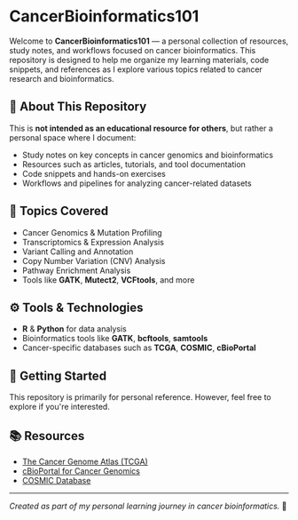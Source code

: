 # CancerBioinformatics101

Welcome to **CancerBioinformatics101** — a personal collection of resources, study notes, and workflows focused on cancer bioinformatics. This repository is designed to help me organize my learning materials, code snippets, and references as I explore various topics related to cancer research and bioinformatics.

## 📌 About This Repository

This is **not intended as an educational resource for others**, but rather a personal space where I document:
- Study notes on key concepts in cancer genomics and bioinformatics
- Resources such as articles, tutorials, and tool documentation
- Code snippets and hands-on exercises
- Workflows and pipelines for analyzing cancer-related datasets

## 🧬 Topics Covered
- Cancer Genomics & Mutation Profiling
- Transcriptomics & Expression Analysis
- Variant Calling and Annotation
- Copy Number Variation (CNV) Analysis
- Pathway Enrichment Analysis
- Tools like **GATK**, **Mutect2**, **VCFtools**, and more

## ⚙️ Tools & Technologies
- **R** & **Python** for data analysis
- Bioinformatics tools like **GATK**, **bcftools**, **samtools**
- Cancer-specific databases such as **TCGA**, **COSMIC**, **cBioPortal**


## 🚀 Getting Started
This repository is primarily for personal reference. However, feel free to explore if you're interested. 

## 📚 Resources
- [The Cancer Genome Atlas (TCGA)](https://www.cancer.gov/tcga)
- [cBioPortal for Cancer Genomics](https://www.cbioportal.org/)
- [COSMIC Database](https://cancer.sanger.ac.uk/cosmic)

---

*Created as part of my personal learning journey in cancer bioinformatics.* 🚀

